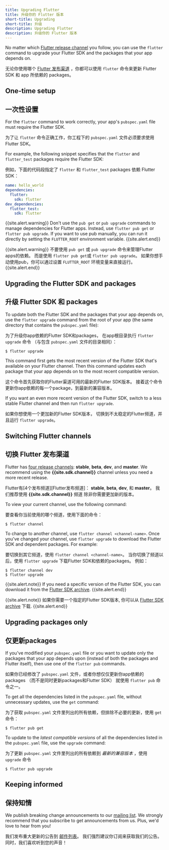 ```yaml
---
title: Upgrading Flutter
title: 升级你的 Flutter 版本
short-title: Upgrading
short-title: 升级
description: Upgrading Flutter
description: 升级你的 Flutter 版本
---
```


No matter which [Flutter release channel][] you follow,
you can use the `flutter` command to upgrade your Flutter SDK
and the packages that your app depends on.

无论你使用哪个 [Flutter 发布渠道][Flutter release channel] ，你都可以使用 `flutter` 命令来更新 Flutter SDK 和 app 所依赖的 packages。

## One-time setup
## 一次性设置

For the `flutter` command to work correctly,
your app's `pubspec.yaml` file must require the Flutter SDK.

为了让 `flutter` 命令正确工作，你工程下的 `pubspec.yaml` 文件必须要求使用 Flutter SDK。

For example, the following snippet specifies that the
`flutter` and `flutter_test` packages require the Flutter SDK:

例如，下面的代码段指定了 `flutter` 和 `flutter_test` packages 依赖 Flutter SDK：

```yaml
name: hello_world
dependencies:
  flutter:
    sdk: flutter
dev_dependencies:
  flutter_test:
    sdk: flutter
```

{{site.alert.warning}}
Don't use the `pub get` or `pub upgrade` commands to manage dependencies
for Flutter apps.
Instead, use `flutter pub get` or `flutter pub upgrade`.
If you want to use pub manually, you can run it directly by setting the
`FLUTTER_ROOT` environment variable.
{{site.alert.end}}

{{site.alert.warning}}
不要使用 `pub get` 或 `pub upgrade` 命令来管理Flutter apps的依赖。
而是使用  `flutter pub get`或 `flutter pub upgrade`。
如果你想手动使用pub，你可以通过设置 `FLUTTER_ROOT` 环境变量来直接运行。
{{site.alert.end}}

## Upgrading the Flutter SDK and packages
## 升级 Flutter SDK 和 packages

To update both the Flutter SDK and the packages that your app depends on,
use the `flutter upgrade` command from the root of your app
(the same directory that contains the `pubspec.yaml` file):

为了升级你app依赖的Flutter SDK和packages，
在app根目录执行 `flutter upgrade` 命令
（与包含 `pubspec.yaml` 文件的目录相同）：

```terminal
$ flutter upgrade
```

This command first gets the most recent version of the Flutter SDK
that's available on your Flutter channel.
Then this command updates each package that your app depends on
to the most recent compatible version.

这个命令首先获取你的Flutter渠道可用的最新的Flutter SDK版本。
接着这个命令更新你app依赖的每一个package，到最新的兼容版本。

If you want an even more recent version of the Flutter SDK,
switch to a less stable Flutter channel
and then run `flutter upgrade`.

如果你想使用一个更加新的Flutter SDK版本，
切换到不太稳定的Flutter频道，并且运行 `flutter upgrade`。

## Switching Flutter channels

## 切换 Flutter 发布渠道

Flutter has [four release channels][Flutter release channel]:
**stable**, **beta**, **dev**, and **master**.
We recommend using the **{{site.sdk.channel}}** channel
unless you need a more recent release.

Flutter有[4个发布频道][Flutter发布频道]：
**stable**, **beta**, **dev**, 和 **master**。
我们推荐使用 **{{site.sdk.channel}}** 频道
除非你需要更加新的版本。

To view your current channel, use the following command:

要查看你当前使用的哪个频道，使用下面的命令：

```terminal
$ flutter channel
```

To change to another channel, use `flutter channel <channel-name>`.
Once you've changed your channel, use `flutter upgrade`
to download the Flutter SDK and dependent packages.
For example:

要切换到其它频道，使用 `flutter channel <channel-name>`。
当你切换了频道以后，使用 `flutter upgrade` 下载Flutter SDK和依赖的packages。
例如：

```terminal
$ flutter channel dev
$ flutter upgrade
```

{{site.alert.note}}
If you need a specific version of the Flutter SDK,
you can download it from the [Flutter SDK archive][].
{{site.alert.end}}

{{site.alert.note}}
如果你需要一个指定的Flutter SDK版本,
你可以从 [Flutter SDK archive][] 下载.
{{site.alert.end}}

## Upgrading packages only
## 仅更新packages

If you've modified your `pubspec.yaml` file or you want to update
only the packages that your app depends upon (instead of both the packages and
Flutter itself), then use one of the `flutter pub` commands.

如果你已经修改了 `pubspec.yaml` 文件，或者你想仅仅更新你app依赖的packages
（而不是同时更新packages和Flutter SDK）
就使用 `flutter pub` 命令之一。

To get all the dependencies listed in the `pubspec.yaml` file,
without unnecessary updates, use the `get` command:

为了获取 `pubspec.yaml` 文件里列出的所有依赖，但排除不必要的更新，使用 `get` 命令：

```terminal
$ flutter pub get
```

To update to the _latest compatible versions_ of
all the dependencies listed in the `pubspec.yaml` file,
use the `upgrade` command:

为了更新 `pubspec.yaml` 文件里列出的所有依赖到 _最新的兼容版本_ ，使用 `upgrade` 命令

```terminal
$ flutter pub upgrade
```


## Keeping informed
## 保持知情

We publish breaking change announcements to our [mailing list][].
We strongly recommend that you subscribe to get announcements from us.
Plus, we'd love to hear from you!

我们发布重大更新的公告到 [邮件列表][]。
我们强烈建议你订阅来获取我们的公告。
同时，我们喜欢听到您的声音！

[Flutter SDK archive]: /docs/development/tools/sdk/archive
[Flutter release channel]: {{site.github}}/flutter/flutter/wiki/Flutter-build-release-channels
[mailing list]: {{site.groups}}/forum/#!forum/flutter-dev

[Flutter SDK 档案]: /docs/development/tools/sdk/archive
[Flutter 发布频道]: {{site.github}}/flutter/flutter/wiki/Flutter-build-release-channels
[邮件列表]: {{site.groups}}/forum/#!forum/flutter-dev
